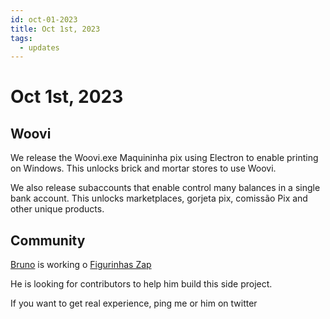 ```yaml
---
id: oct-01-2023
title: Oct 1st, 2023
tags:
  - updates
---
```


# Oct 1st, 2023

## Woovi

We release the Woovi.exe Maquininha pix using Electron to enable printing on Windows.
This unlocks brick and mortar stores to use Woovi.

We also release subaccounts that enable control many balances in a single bank account.
This unlocks marketplaces, gorjeta pix, comissão Pix and other unique products.

## Community

[Bruno](https://twitter.com/brunooomelo) is working o [Figurinhas Zap](https://www.figurinhaszap.com/)

He is looking for contributors to help him build this side project.

If you want to get real experience, ping me or him on twitter
